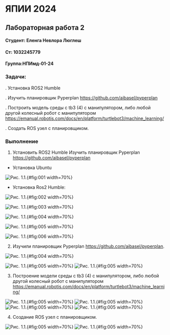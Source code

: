 # ЯПИИ 2024
## Лабораторная работа 2
#### Студент: Еленга Невлора Люглеш
#### Ст: 1032245779
#### Группа:НПИмд-01-24

### Задачи: 

. Установка ROS2 Humble

. Изучить планировщик Pyperplan https://github.com/aibasel/pyperplan

. Построить модель среды с tb3 (4) с манипулятором, либо любой другой колесный робот с манипулятором https://emanual.robotis.com/docs/en/platform/turtlebot3/machine_learning/

. Создать ROS узел с планировщиком.

### Выполнение

1. Установить ROS2 Humble
Изучить планировщик Pyperplan https://github.com/aibasel/pyperplan

- Установка Ubuntu

![Рис. 1.1.](images/im11.png){#fig:001 width=70%}

- Установка Ros2 Humble:

![Рис. 1.1.](images/im1_2.png){#fig:002 width=70%}

![Рис. 1.1.](images/im1_3.png){#fig:003 width=70%}

![Рис. 1.1.](images/im1_4.png){#fig:004 width=70%}

![Рис. 1.1.](images/im1_5.png){#fig:005 width=70%}

![Рис. 1.1.](images/im1_6.png){#fig:006 width=70%}

2)  Изучили планировщик Pyperplan https://github.com/aibasel/pyperplan.

![Рис. 1.1.](images/im2_1.png){#fig:004 width=70%}

![Рис. 1.1.](images/im2_2.png){#fig:005 width=70%}
![Рис. 1.1.](images/im11__1.jpg){#fig:005 width=70%}



3) Построение модели среды с tb3 (4) с манипулятором, либо любой другой колесный робот с манипулятором https://emanual.robotis.com/docs/en/platform/turtlebot3/machine_learning/

![Рис. 1.1.](images/im11_2.jpg){#fig:005 width=70%}
![Рис. 1.1.](images/im11_3.jpg){#fig:005 width=70%}
![Рис. 1.1.](images/im11_4.jpg){#fig:005 width=70%}
![Рис. 1.1.](images/im3_3_5_1.png){#fig:005 width=70%}


4)  Создание ROS узел с планировщиком.

![Рис. 1.1.](images/im11_5.jpg){#fig:005 width=70%}
![Рис. 1.1.](images/im11_6.jpg){#fig:005 width=70%}